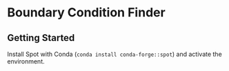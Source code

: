 # Boundary Condition Finder

## Getting Started

Install Spot with Conda (`conda install conda-forge::spot`) and activate the environment.
